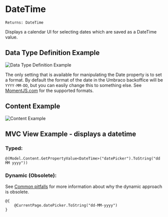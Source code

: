 # DateTime

`Returns: DateTime`

Displays a calendar UI for selecting dates which are saved as a DateTime value.

## Data Type Definition Example

![Data Type Definition Example](images/DateTime-DataType.png)

The only setting that is available for manipulating the Date property is to set a format. By default the format of the date in the Umbraco backoffice will be `YYYY-MM-DD`, but you can easily change this to something else. See [MomentJS.com](http://momentjs.com/) for the supported formats.

## Content Example 

![Content Example](images/Date-Time-Content.png)

## MVC View Example - displays a datetime

### Typed:

	@(Model.Content.GetPropertyValue<DateTime>("datePicker").ToString("dd MM yyyy"))

### Dynamic (Obsolete):

See [Common pitfalls](https://our.umbraco.org/documentation/reference/Common-Pitfalls/#dynamics) for more information about why the dynamic approach is obsolete.

	@{
		@CurrentPage.datePicker.ToString("dd-MM-yyyy")
	}
